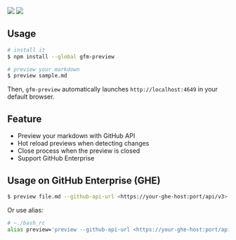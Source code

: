 <a href="https://www.npmjs.com/package/gfm-preview"><img src="https://img.shields.io/npm/v/gfm-preview.svg"></a>
<a href="https://www.npmjs.com/package/gfm-preview"><img src="https://img.shields.io/npm/dt/gfm-preview.svg"></a>

## Usage

```bash
# install it
$ npm install --global gfm-preview

# preview your markdown
$ preview sample.md
```

Then, `gfm-preview` automatically launches `http://localhost:4649` in your default browser.

## Feature

- Preview your markdown with GitHub API
- Hot reload previews when detecting changes
- Close process when the preview is closed
- Support GitHub Enterprise

## Usage on GitHub Enterprise (GHE)

```bash
$ preview file.md --github-api-url <https://your-ghe-host:port/api/v3>
```

Or use alias:

```bash
# ~./bash_rc
alias preview='preview --github-api-url <https://your-ghe-host:port/api/v3>'
```
